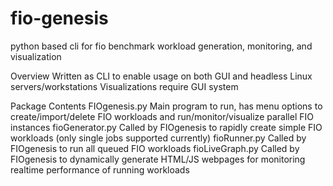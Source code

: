# fio-genesis
python based cli for fio benchmark workload generation, monitoring, and visualization

Overview
  Written as CLI to enable usage on both GUI and headless Linux servers/workstations
    Visualizations require GUI system
  
Package Contents
  FIOgenesis.py
    Main program to run, has menu options to create/import/delete FIO workloads and run/monitor/visualize parallel FIO instances
  fioGenerator.py
    Called by FIOgenesis to rapidly create simple FIO workloads (only single jobs supported currently)
  fioRunner.py 
    Called by FIOgenesis to run all queued FIO workloads
  fioLiveGraph.py
    Called by FIOgenesis to dynamically generate HTML/JS webpages for monitoring realtime performance of running workloads
  
    
